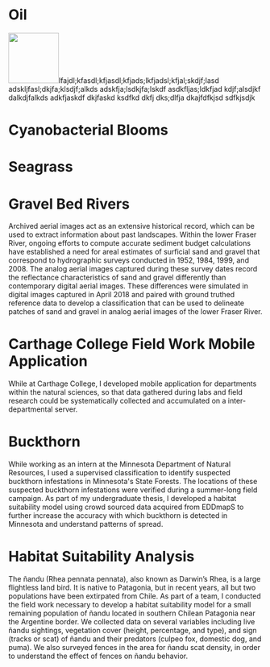 <h1>Oil</h1>

<p><img src="https://peterwhitman.github.io/logos/google_scholar.png" width="100px" height="100px"/>lfajdl;kfasdl;kfjasdl;kfjads;lkfjadsl;kfjal;skdjf;lasd adskljfasl;dkjfa;klsdjf;alkds adskfja;lsdkjfa;lskdf asdkfljas;ldkfjad kdjf;alsdjkf dalkdjfalkds adkfjaskdf dkjfaskd ksdfkd dkfj dks;dlfja dkajfdfkjsd sdfkjsdjk </p>

# Cyanobacterial Blooms 

# Seagrass 

# Gravel Bed Rivers

Archived aerial images act as an extensive historical record, which can be used to extract information about past landscapes. Within the lower Fraser River, ongoing efforts to compute accurate sediment budget calculations have established a need for areal estimates of surficial sand and gravel that correspond to hydrographic surveys conducted in 1952, 1984, 1999, and 2008. The analog aerial images captured during these survey dates record the reflectance characteristics of sand and gravel differently than contemporary digital aerial images. These differences were simulated in digital images captured in April 2018 and paired with ground truthed reference data to develop a classification that can be used to delineate patches of sand and gravel in analog aerial images of the lower Fraser River.

# Carthage College Field Work Mobile Application

While at Carthage College, I developed mobile application for departments within the natural sciences, so that data  gathered during labs and field research could be systematically collected and accumulated on a inter-departmental server.

# Buckthorn

While working as an intern at the Minnesota Department of Natural Resources, I used a supervised classification to identify suspected buckthorn infestations in Minnesota's State Forests. The locations of these suspected buckthorn infestations were verified during a summer-long field campaign. As part of my undergraduate thesis, I developed a habitat suitability model using crowd sourced data acquired from EDDmapS to further increase the accuracy with which buckthorn is detected in Minnesota and understand patterns of spread. 

# Habitat Suitability Analysis 

The ñandu (Rhea pennata pennata), also known as Darwin’s Rhea, is a large flightless land bird. It is native to Patagonia, but in recent years, all but two populations have been extirpated from Chile. As part of a team, I conducted the field work necessary to develop a habitat suitability model for a small remaining population of ñandu located in southern Chilean Patagonia near the Argentine border. We collected data on several variables including live ñandu sightings, vegetation cover (height, percentage, and type), and sign (tracks or scat) of ñandu and their predators (culpeo fox, domestic dog, and puma). We also surveyed fences in the area for ñandu scat density, in order to understand the effect of fences on ñandu behavior.
